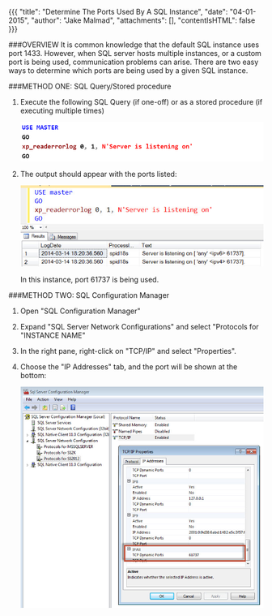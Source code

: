 {{{
  "title": "Determine The Ports Used By A SQL Instance",
  "date": "04-01-2015",
  "author": "Jake Malmad",
  "attachments": [],
  "contentIsHTML": false
}}}

###OVERVIEW
It is common knowledge that the default SQL instance uses port 1433. However, when SQL server hosts multiple instances, or a custom port is being used, communication problems can arise. There are two easy ways to determine which ports are being used by a given SQL instance.

###METHOD ONE: SQL Query/Stored procedure
1. Execute the following SQL Query (if one-off) or as a stored procedure (if executing multiple times)

    ![Query](../images/determine-the-ports-used-by-a-sql-instance-01.png)

2. The output should appear with the ports listed:

    ![Query Result](../images/determine-the-ports-used-by-a-sql-instance-02.png)

    In this instance, port 61737 is being used.


###METHOD TWO: SQL Configuration Manager

1. Open "SQL Configuration Manager"

2. Expand "SQL Server Network Configurations" and select "Protocols for "INSTANCE NAME"

1. In the right pane, right-click on "TCP/IP" and select "Properties".

3. Choose the "IP Addresses" tab, and the port will be shown at the bottom:

    ![SQL PORT](../images/determine-the-ports-used-by-a-sql-instance-03.png)
